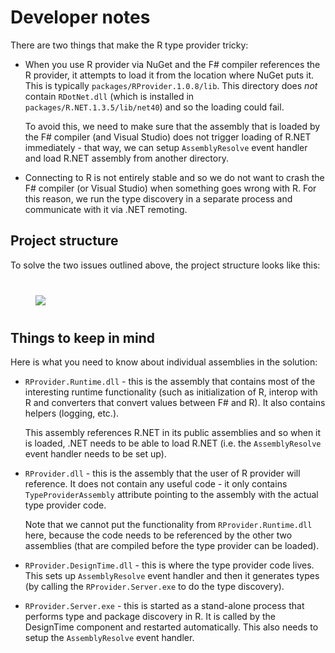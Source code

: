 Developer notes
===============

There are two things that make the R type provider tricky:

 * When you use R provider via NuGet and the F# compiler references the 
   R provider, it attempts to load it from the location where NuGet puts
   it. This is typically `packages/RProvider.1.0.8/lib`. This directory
   does *not* contain `RDotNet.dll` (which is installed in `packages/R.NET.1.3.5/lib/net40`)
   and so the loading could fail.

   To avoid this, we need to make sure that the assembly that is loaded by
   the F# compiler (and Visual Studio) does not trigger loading of R.NET
   immediately - that way, we can setup `AssemblyResolve` event handler
   and load R.NET assembly from another directory.
   
 * Connecting to R is not entirely stable and so we do not want to crash the
   F# compiler (or Visual Studio) when something goes wrong with R. For this 
   reason, we run the type discovery in a separate process and communicate
   with it via .NET remoting.

Project structure
-----------------

To solve the two issues outlined above, the project structure looks like this:

<div style="margin:40px">
<img src="misc/diagram.png" />
</div>

Things to keep in mind
----------------------

Here is what you need to know about individual assemblies in the solution:

 * `RProvider.Runtime.dll` - this is the assembly that contains most of the 
   interesting runtime functionality (such as initialization of R, interop
   with R and converters that convert values between F# and R). It also contains
   helpers (logging, etc.). 
   
   This assembly references R.NET in its public assemblies and so when it
   is loaded, .NET needs to be able to load R.NET (i.e. the `AssemblyResolve`
   event handler needs to be set up).

 * `RProvider.dll` - this is the assembly that the user of R provider will 
   reference. It does not contain any useful code - it only contains 
   `TypeProviderAssembly` attribute pointing to the assembly with the actual
   type provider code. 
   
   Note that we cannot put the functionality from `RProvider.Runtime.dll` 
   here, because the code needs to be referenced by the other two assemblies
   (that are compiled before the type provider can be loaded).

 * `RProvider.DesignTime.dll` - this is where the type provider code lives.
   This sets up `AssemblyResolve` event handler and then it generates types
   (by calling the `RProvider.Server.exe` to do the type discovery).

 * `RProvider.Server.exe` - this is started as a stand-alone process that 
   performs type and package discovery in R. It is called by the DesignTime
   component and restarted automatically. This also needs to setup the 
   `AssemblyResolve` event handler.